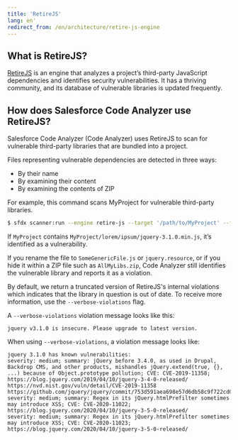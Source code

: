 ```yaml
---
title: 'RetireJS'
lang: en'
redirect_from: /en/architecture/retire-js-engine
---
```

## What is RetireJS?
[RetireJS](https://retirejs.github.io/retire.js/) is an engine that analyzes a project’s third-party JavaScript dependencies and identifies security vulnerabilities. It has a thriving community, and its database of vulnerable libraries is updated frequently.

## How does Salesforce Code Analyzer use RetireJS?
Salesforce Code Analyzer (Code Analyzer) uses RetireJS to scan for vulnerable third-party libraries that are bundled into a project.

Files representing vulnerable dependencies are detected in three ways:
* By their name
* By examining their content
* By examining the contents of ZIP

For example, this command scans MyProject for vulnerable third-party libraries.

```bash
$ sfdx scanner:run --engine retire-js --target '/path/to/MyProject' --format csv
```
If `MyProject` contains `MyProject/lorem/ipsum/jquery-3.1.0.min.js`, it’s identified as a vulnerability.

If you rename the file to ```SomeGenericFile.js``` or ```jquery.resource```, or if you hide it within a ZIP file such as ```AllMyLibs.zip```, Code Analyzer still identifies the vulnerable library and reports it as a violation.

By default, we return a truncated version of RetireJS's internal violations which indicates that the library in question is out of date. To receive more information, use the `--verbose-violations` flag. 

A `--verbose-violations` violation message looks like this: 
```
jquery v3.1.0 is insecure. Please upgrade to latest version.
```
When using `--verbose-violations`, a violation message looks like:
```
jquery 3.1.0 has known vulnerabilities:
severity: medium; summary: jQuery before 3.4.0, as used in Drupal, Backdrop CMS, and other products, mishandles jQuery.extend(true, {}, ...) because of Object.prototype pollution; CVE: CVE-2019-11358; https://blog.jquery.com/2019/04/10/jquery-3-4-0-released/ https://nvd.nist.gov/vuln/detail/CVE-2019-11358 https://github.com/jquery/jquery/commit/753d591aea698e57d6db58c9f722cd0808619b1b
severity: medium; summary: Regex in its jQuery.htmlPrefilter sometimes may introduce XSS; CVE: CVE-2020-11022; https://blog.jquery.com/2020/04/10/jquery-3-5-0-released/
severity: medium; summary: Regex in its jQuery.htmlPrefilter sometimes may introduce XSS; CVE: CVE-2020-11023; https://blog.jquery.com/2020/04/10/jquery-3-5-0-released/
```
